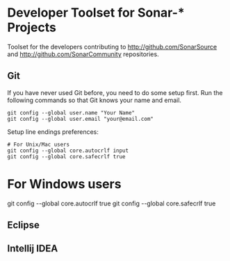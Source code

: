 Developer Toolset for Sonar-* Projects
======================================

Toolset for the developers contributing to http://github.com/SonarSource and http://github.com/SonarCommunity repositories.

Git
---
If you have never used Git before, you need to do some setup first. Run the following commands so that Git knows your name and email.

    git config --global user.name "Your Name"
    git config --global user.email "your@email.com"

Setup line endings preferences:

    # For Unix/Mac users
    git config --global core.autocrlf input
    git config --global core.safecrlf true

# For Windows users
git config --global core.autocrlf true
git config --global core.safecrlf true


Eclipse
-------

Intellij IDEA
-------------
